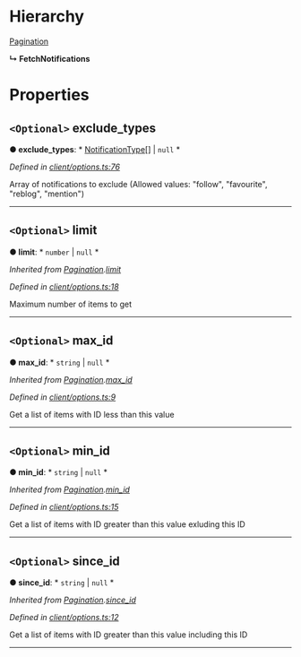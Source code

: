 

# Hierarchy

 [Pagination](_client_options_.pagination.md)

**↳ FetchNotifications**

# Properties

<a id="exclude_types"></a>

## `<Optional>` exclude_types

**● exclude_types**: * [NotificationType](../modules/_entities_notification_.md#notificationtype)[] &#124; `null`
*

*Defined in [client/options.ts:76](https://github.com/lagunehq/core/blob/8aa3625/src/client/options.ts#L76)*

Array of notifications to exclude (Allowed values: "follow", "favourite", "reblog", "mention")

___
<a id="limit"></a>

## `<Optional>` limit

**● limit**: * `number` &#124; `null`
*

*Inherited from [Pagination](_client_options_.pagination.md).[limit](_client_options_.pagination.md#limit)*

*Defined in [client/options.ts:18](https://github.com/lagunehq/core/blob/8aa3625/src/client/options.ts#L18)*

Maximum number of items to get

___
<a id="max_id"></a>

## `<Optional>` max_id

**● max_id**: * `string` &#124; `null`
*

*Inherited from [Pagination](_client_options_.pagination.md).[max_id](_client_options_.pagination.md#max_id)*

*Defined in [client/options.ts:9](https://github.com/lagunehq/core/blob/8aa3625/src/client/options.ts#L9)*

Get a list of items with ID less than this value

___
<a id="min_id"></a>

## `<Optional>` min_id

**● min_id**: * `string` &#124; `null`
*

*Inherited from [Pagination](_client_options_.pagination.md).[min_id](_client_options_.pagination.md#min_id)*

*Defined in [client/options.ts:15](https://github.com/lagunehq/core/blob/8aa3625/src/client/options.ts#L15)*

Get a list of items with ID greater than this value exluding this ID

___
<a id="since_id"></a>

## `<Optional>` since_id

**● since_id**: * `string` &#124; `null`
*

*Inherited from [Pagination](_client_options_.pagination.md).[since_id](_client_options_.pagination.md#since_id)*

*Defined in [client/options.ts:12](https://github.com/lagunehq/core/blob/8aa3625/src/client/options.ts#L12)*

Get a list of items with ID greater than this value including this ID

___

